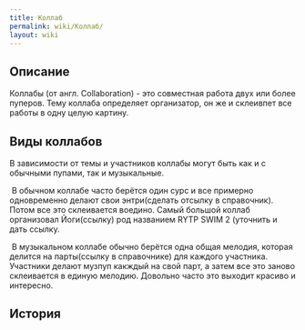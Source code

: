 ```yaml
---
title: Коллаб
permalink: wiki/Коллаб/
layout: wiki
---
```


## Описание

Коллабы (от англ. Collaboration) - это совместная работа двух или более
пуперов. Тему коллаба определяет организатор, он же и склеивпет все
работы в одну целую картину.

## Виды коллабов

В зависимости от темы и участников коллабы могут быть как и с обычными
пупами, так и музыкальные. 

 В обычном коллабе часто берётся один сурс и все примерно одновременно
делают свои энтри(сделать отсылку в справочник). Потом все это
склеивается воедино. Самый большой коллаб организовал Йоги(ссылку) род
названием RYTP SWIM 2 (уточнить и дать ссылку. 

 В музыкальном коллабе обычно берётся одна общая мелодия, которая
делится на парты(ссылку в справочнике) для каждого участника. Участники
делают музпуп какждый на свой парт, а затем все это заново склеивается в
единую мелодию. Довольно часто это выходит красиво и интересно.

## История
